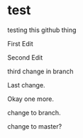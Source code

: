 # test
testing this github thing

First Edit

Second Edit

third change in branch

Last change.

Okay one more.

change to branch.

change to master?

